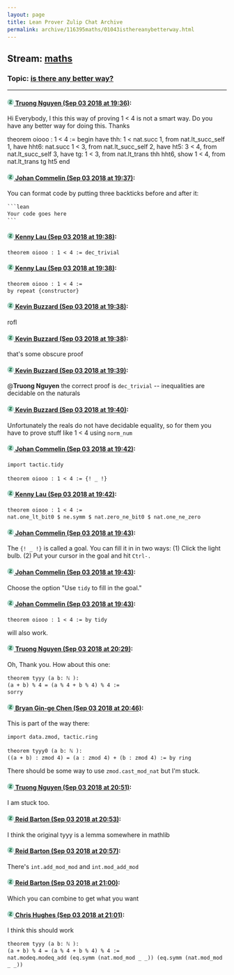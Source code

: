 ```yaml
---
layout: page
title: Lean Prover Zulip Chat Archive 
permalink: archive/116395maths/01043isthereanybetterway.html
---
```


## Stream: [maths](index.html)
### Topic: [is there any better way?](01043isthereanybetterway.html)

---

#### [![Click to go to Zulip](../../assets/img/zulip2.png) Truong Nguyen (Sep 03 2018 at 19:36)](https://leanprover.zulipchat.com/#narrow/stream/116395-maths/topic/is%20there%20any%20better%20way%3F/near/133271618):
Hi Everybody,
I this this way of proving 1 < 4 is not a smart way. Do you have any better way for doing this. Thanks

theorem oiooo : 1 < 4 :=
begin
have thh: 1 < nat.succ 1, from nat.lt_succ_self 1,
have hht6: nat.succ 1 < 3, from nat.lt_succ_self 2,
have ht5: 3 < 4, from nat.lt_succ_self 3,
have tg: 1 < 3, from nat.lt_trans thh hht6,
show 1 < 4, from nat.lt_trans tg ht5
end

#### [![Click to go to Zulip](../../assets/img/zulip2.png) Johan Commelin (Sep 03 2018 at 19:37)](https://leanprover.zulipchat.com/#narrow/stream/116395-maths/topic/is%20there%20any%20better%20way%3F/near/133271642):
You can format code by putting three backticks before and after it:
````
```lean
Your code goes here
```
````

#### [![Click to go to Zulip](../../assets/img/zulip2.png) Kenny Lau (Sep 03 2018 at 19:38)](https://leanprover.zulipchat.com/#narrow/stream/116395-maths/topic/is%20there%20any%20better%20way%3F/near/133271717):
```lean
theorem oiooo : 1 < 4 := dec_trivial
```

#### [![Click to go to Zulip](../../assets/img/zulip2.png) Kenny Lau (Sep 03 2018 at 19:38)](https://leanprover.zulipchat.com/#narrow/stream/116395-maths/topic/is%20there%20any%20better%20way%3F/near/133271728):
```lean
theorem oiooo : 1 < 4 :=
by repeat {constructor}
```

#### [![Click to go to Zulip](../../assets/img/zulip2.png) Kevin Buzzard (Sep 03 2018 at 19:38)](https://leanprover.zulipchat.com/#narrow/stream/116395-maths/topic/is%20there%20any%20better%20way%3F/near/133271729):
rofl

#### [![Click to go to Zulip](../../assets/img/zulip2.png) Kevin Buzzard (Sep 03 2018 at 19:38)](https://leanprover.zulipchat.com/#narrow/stream/116395-maths/topic/is%20there%20any%20better%20way%3F/near/133271731):
that's some obscure proof

#### [![Click to go to Zulip](../../assets/img/zulip2.png) Kevin Buzzard (Sep 03 2018 at 19:39)](https://leanprover.zulipchat.com/#narrow/stream/116395-maths/topic/is%20there%20any%20better%20way%3F/near/133271750):
@**Truong Nguyen** the correct proof is `dec_trivial` -- inequalities are decidable on the naturals

#### [![Click to go to Zulip](../../assets/img/zulip2.png) Kevin Buzzard (Sep 03 2018 at 19:40)](https://leanprover.zulipchat.com/#narrow/stream/116395-maths/topic/is%20there%20any%20better%20way%3F/near/133271800):
Unfortunately the reals do not have decidable equality, so for them you have to prove stuff like 1 < 4 using `norm_num`

#### [![Click to go to Zulip](../../assets/img/zulip2.png) Johan Commelin (Sep 03 2018 at 19:42)](https://leanprover.zulipchat.com/#narrow/stream/116395-maths/topic/is%20there%20any%20better%20way%3F/near/133271865):
```lean
import tactic.tidy

theorem oiooo : 1 < 4 := {! _ !}
```

#### [![Click to go to Zulip](../../assets/img/zulip2.png) Kenny Lau (Sep 03 2018 at 19:42)](https://leanprover.zulipchat.com/#narrow/stream/116395-maths/topic/is%20there%20any%20better%20way%3F/near/133271869):
```lean
theorem oiooo : 1 < 4 :=
nat.one_lt_bit0 $ ne.symm $ nat.zero_ne_bit0 $ nat.one_ne_zero
```

#### [![Click to go to Zulip](../../assets/img/zulip2.png) Johan Commelin (Sep 03 2018 at 19:43)](https://leanprover.zulipchat.com/#narrow/stream/116395-maths/topic/is%20there%20any%20better%20way%3F/near/133271880):
The `{! _ !}` is called a goal. You can fill it in in two ways: (1) Click the light bulb. (2) Put your cursor in the goal and hit `Ctrl-.`

#### [![Click to go to Zulip](../../assets/img/zulip2.png) Johan Commelin (Sep 03 2018 at 19:43)](https://leanprover.zulipchat.com/#narrow/stream/116395-maths/topic/is%20there%20any%20better%20way%3F/near/133271887):
Choose the option "Use `tidy` to fill in the goal."

#### [![Click to go to Zulip](../../assets/img/zulip2.png) Johan Commelin (Sep 03 2018 at 19:43)](https://leanprover.zulipchat.com/#narrow/stream/116395-maths/topic/is%20there%20any%20better%20way%3F/near/133271898):
```lean
theorem oiooo : 1 < 4 := by tidy
```
will also work.

#### [![Click to go to Zulip](../../assets/img/zulip2.png) Truong Nguyen (Sep 03 2018 at 20:29)](https://leanprover.zulipchat.com/#narrow/stream/116395-maths/topic/is%20there%20any%20better%20way%3F/near/133273683):
Oh, Thank you.
How about this one: 
``` lean
theorem tyyy (a b: ℕ ):
(a + b) % 4 = (a % 4 + b % 4) % 4 :=
sorry
```

#### [![Click to go to Zulip](../../assets/img/zulip2.png) Bryan Gin-ge Chen (Sep 03 2018 at 20:46)](https://leanprover.zulipchat.com/#narrow/stream/116395-maths/topic/is%20there%20any%20better%20way%3F/near/133274209):
This is part of the way there:
```lean
import data.zmod, tactic.ring

theorem tyyy0 (a b: ℕ ):
((a + b) : zmod 4) = (a : zmod 4) + (b : zmod 4) := by ring
```
There should be some way to use `zmod.cast_mod_nat` but I'm stuck.

#### [![Click to go to Zulip](../../assets/img/zulip2.png) Truong Nguyen (Sep 03 2018 at 20:51)](https://leanprover.zulipchat.com/#narrow/stream/116395-maths/topic/is%20there%20any%20better%20way%3F/near/133274358):
I am stuck too.

#### [![Click to go to Zulip](../../assets/img/zulip2.png) Reid Barton (Sep 03 2018 at 20:53)](https://leanprover.zulipchat.com/#narrow/stream/116395-maths/topic/is%20there%20any%20better%20way%3F/near/133274407):
I think the original tyyy is a lemma somewhere in mathlib

#### [![Click to go to Zulip](../../assets/img/zulip2.png) Reid Barton (Sep 03 2018 at 20:57)](https://leanprover.zulipchat.com/#narrow/stream/116395-maths/topic/is%20there%20any%20better%20way%3F/near/133274562):
There's `int.add_mod_mod` and `int.mod_add_mod`

#### [![Click to go to Zulip](../../assets/img/zulip2.png) Reid Barton (Sep 03 2018 at 21:00)](https://leanprover.zulipchat.com/#narrow/stream/116395-maths/topic/is%20there%20any%20better%20way%3F/near/133274692):
Which you can combine to get what you want

#### [![Click to go to Zulip](../../assets/img/zulip2.png) Chris Hughes (Sep 03 2018 at 21:01)](https://leanprover.zulipchat.com/#narrow/stream/116395-maths/topic/is%20there%20any%20better%20way%3F/near/133274701):
I think this should work
```lean
theorem tyyy (a b: ℕ ):
(a + b) % 4 = (a % 4 + b % 4) % 4 := 
nat.modeq.modeq_add (eq.symm (nat.mod_mod _ _)) (eq.symm (nat.mod_mod _ _))
```

